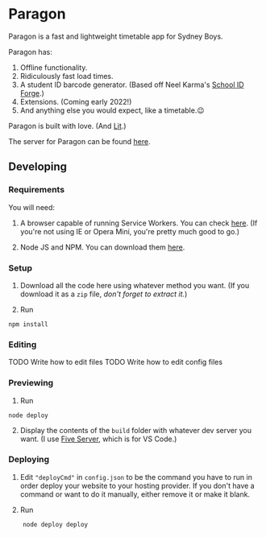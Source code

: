 # Paragon

Paragon is a fast and lightweight timetable app for Sydney Boys.

Paragon has:

1. Offline functionality.
2. Ridiculously fast load times.
3. A student ID barcode generator. (Based off Neel Karma's [School ID Forge](https://github.com/neelkarma/schoolidforge).)
4. Extensions. (Coming early 2022!)
5. And anything else you would expect, like a timetable.😉

Paragon is built with love. (And [Lit](https://lit.dev).)

The server for Paragon can be found [here](https://github.com/AndrewPerson/IBM-Paragon-Server).

## Developing

### Requirements

You will need:

1. A browser capable of running Service Workers. You can check [here](https://caniuse.com/serviceworkers). (If you're not using IE or Opera Mini, you're pretty much good to go.)

2. Node JS and NPM. You can download them [here](https://nodejs.org/en/).

### Setup

1. Download all the code here using whatever method you want. (If you download it as a `zip` file, *don't forget to extract it.*)

2. Run

```none
npm install
```

### Editing

TODO Write how to edit files
TODO Write how to edit config files

### Previewing

1. Run

```none
node deploy
```

2. Display the contents of the `build` folder with whatever dev server you want. (I use [Five Server](https://marketplace.visualstudio.com/items?itemName=yandeu.five-server), which is for VS Code.)

### Deploying

1. Edit `"deployCmd"` in `config.json` to be the command you have to run in order deploy your website to your hosting provider. If you don't have a command or want to do it manually, either remove it or make it blank.

2. Run

```none
    node deploy deploy
```
